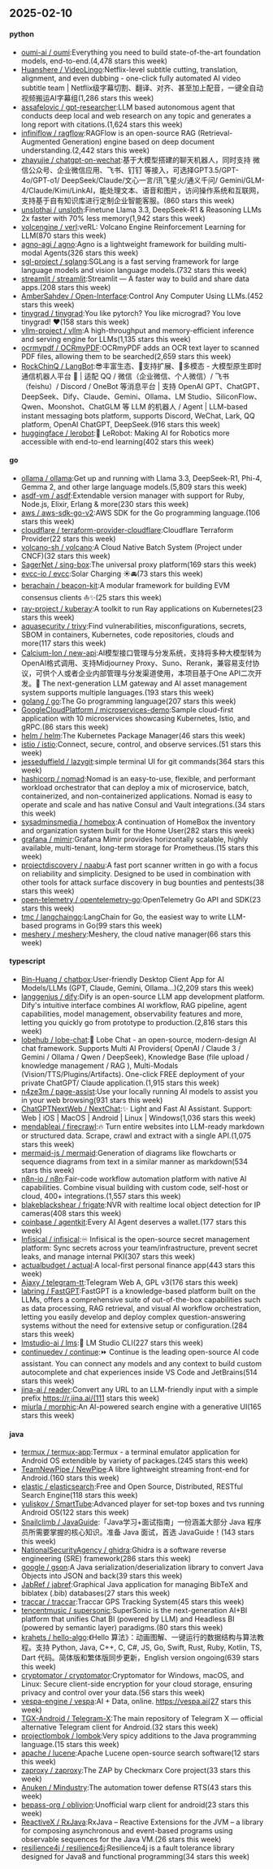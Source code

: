## 2025-02-10

#### python
* [oumi-ai / oumi](https://github.com/oumi-ai/oumi):Everything you need to build state-of-the-art foundation models, end-to-end.(4,478 stars this week)
* [Huanshere / VideoLingo](https://github.com/Huanshere/VideoLingo):Netflix-level subtitle cutting, translation, alignment, and even dubbing - one-click fully automated AI video subtitle team | Netflix级字幕切割、翻译、对齐、甚至加上配音，一键全自动视频搬运AI字幕组(1,286 stars this week)
* [assafelovic / gpt-researcher](https://github.com/assafelovic/gpt-researcher):LLM based autonomous agent that conducts deep local and web research on any topic and generates a long report with citations.(1,624 stars this week)
* [infiniflow / ragflow](https://github.com/infiniflow/ragflow):RAGFlow is an open-source RAG (Retrieval-Augmented Generation) engine based on deep document understanding.(2,442 stars this week)
* [zhayujie / chatgpt-on-wechat](https://github.com/zhayujie/chatgpt-on-wechat):基于大模型搭建的聊天机器人，同时支持 微信公众号、企业微信应用、飞书、钉钉 等接入，可选择GPT3.5/GPT-4o/GPT-o1/ DeepSeek/Claude/文心一言/讯飞星火/通义千问/ Gemini/GLM-4/Claude/Kimi/LinkAI，能处理文本、语音和图片，访问操作系统和互联网，支持基于自有知识库进行定制企业智能客服。(860 stars this week)
* [unslothai / unsloth](https://github.com/unslothai/unsloth):Finetune Llama 3.3, DeepSeek-R1 & Reasoning LLMs 2x faster with 70% less memory(1,942 stars this week)
* [volcengine / verl](https://github.com/volcengine/verl):veRL: Volcano Engine Reinforcement Learning for LLM(870 stars this week)
* [agno-agi / agno](https://github.com/agno-agi/agno):Agno is a lightweight framework for building multi-modal Agents(326 stars this week)
* [sgl-project / sglang](https://github.com/sgl-project/sglang):SGLang is a fast serving framework for large language models and vision language models.(732 stars this week)
* [streamlit / streamlit](https://github.com/streamlit/streamlit):Streamlit — A faster way to build and share data apps.(208 stars this week)
* [AmberSahdev / Open-Interface](https://github.com/AmberSahdev/Open-Interface):Control Any Computer Using LLMs.(452 stars this week)
* [tinygrad / tinygrad](https://github.com/tinygrad/tinygrad):You like pytorch? You like micrograd? You love tinygrad! ❤️(158 stars this week)
* [vllm-project / vllm](https://github.com/vllm-project/vllm):A high-throughput and memory-efficient inference and serving engine for LLMs(1,135 stars this week)
* [ocrmypdf / OCRmyPDF](https://github.com/ocrmypdf/OCRmyPDF):OCRmyPDF adds an OCR text layer to scanned PDF files, allowing them to be searched(2,659 stars this week)
* [RockChinQ / LangBot](https://github.com/RockChinQ/LangBot):😎丰富生态、🧩支持扩展、🦄多模态 - 大模型原生即时通信机器人平台 🤖 | 适配 QQ / 微信（企业微信、个人微信）/ 飞书（feishu）/ Discord / OneBot 等消息平台 | 支持 OpenAI GPT、ChatGPT、DeepSeek、Dify、Claude、Gemini、Ollama、LM Studio、SiliconFlow、Qwen、Moonshot、ChatGLM 等 LLM 的机器人 / Agent | LLM-based instant messaging bots platform, supports Discord, WeChat, Lark, QQ platform, OpenAI ChatGPT, DeepSeek.(916 stars this week)
* [huggingface / lerobot](https://github.com/huggingface/lerobot):🤗 LeRobot: Making AI for Robotics more accessible with end-to-end learning(402 stars this week)

#### go
* [ollama / ollama](https://github.com/ollama/ollama):Get up and running with Llama 3.3, DeepSeek-R1, Phi-4, Gemma 2, and other large language models.(5,809 stars this week)
* [asdf-vm / asdf](https://github.com/asdf-vm/asdf):Extendable version manager with support for Ruby, Node.js, Elixir, Erlang & more(230 stars this week)
* [aws / aws-sdk-go-v2](https://github.com/aws/aws-sdk-go-v2):AWS SDK for the Go programming language.(106 stars this week)
* [cloudflare / terraform-provider-cloudflare](https://github.com/cloudflare/terraform-provider-cloudflare):Cloudflare Terraform Provider(22 stars this week)
* [volcano-sh / volcano](https://github.com/volcano-sh/volcano):A Cloud Native Batch System (Project under CNCF)(32 stars this week)
* [SagerNet / sing-box](https://github.com/SagerNet/sing-box):The universal proxy platform(169 stars this week)
* [evcc-io / evcc](https://github.com/evcc-io/evcc):Solar Charging ☀️🚘(73 stars this week)
* [berachain / beacon-kit](https://github.com/berachain/beacon-kit):A modular framework for building EVM consensus clients ⛵️✨(25 stars this week)
* [ray-project / kuberay](https://github.com/ray-project/kuberay):A toolkit to run Ray applications on Kubernetes(23 stars this week)
* [aquasecurity / trivy](https://github.com/aquasecurity/trivy):Find vulnerabilities, misconfigurations, secrets, SBOM in containers, Kubernetes, code repositories, clouds and more(117 stars this week)
* [Calcium-Ion / new-api](https://github.com/Calcium-Ion/new-api):AI模型接口管理与分发系统，支持将多种大模型转为OpenAI格式调用、支持Midjourney Proxy、Suno、Rerank，兼容易支付协议，可供个人或者企业内部管理与分发渠道使用，本项目基于One API二次开发。🍥 The next-generation LLM gateway and AI asset management system supports multiple languages.(193 stars this week)
* [golang / go](https://github.com/golang/go):The Go programming language(207 stars this week)
* [GoogleCloudPlatform / microservices-demo](https://github.com/GoogleCloudPlatform/microservices-demo):Sample cloud-first application with 10 microservices showcasing Kubernetes, Istio, and gRPC.(86 stars this week)
* [helm / helm](https://github.com/helm/helm):The Kubernetes Package Manager(46 stars this week)
* [istio / istio](https://github.com/istio/istio):Connect, secure, control, and observe services.(51 stars this week)
* [jesseduffield / lazygit](https://github.com/jesseduffield/lazygit):simple terminal UI for git commands(364 stars this week)
* [hashicorp / nomad](https://github.com/hashicorp/nomad):Nomad is an easy-to-use, flexible, and performant workload orchestrator that can deploy a mix of microservice, batch, containerized, and non-containerized applications. Nomad is easy to operate and scale and has native Consul and Vault integrations.(34 stars this week)
* [sysadminsmedia / homebox](https://github.com/sysadminsmedia/homebox):A continuation of HomeBox the inventory and organization system built for the Home User(282 stars this week)
* [grafana / mimir](https://github.com/grafana/mimir):Grafana Mimir provides horizontally scalable, highly available, multi-tenant, long-term storage for Prometheus.(15 stars this week)
* [projectdiscovery / naabu](https://github.com/projectdiscovery/naabu):A fast port scanner written in go with a focus on reliability and simplicity. Designed to be used in combination with other tools for attack surface discovery in bug bounties and pentests(38 stars this week)
* [open-telemetry / opentelemetry-go](https://github.com/open-telemetry/opentelemetry-go):OpenTelemetry Go API and SDK(23 stars this week)
* [tmc / langchaingo](https://github.com/tmc/langchaingo):LangChain for Go, the easiest way to write LLM-based programs in Go(99 stars this week)
* [meshery / meshery](https://github.com/meshery/meshery):Meshery, the cloud native manager(66 stars this week)

#### typescript
* [Bin-Huang / chatbox](https://github.com/Bin-Huang/chatbox):User-friendly Desktop Client App for AI Models/LLMs (GPT, Claude, Gemini, Ollama...)(2,209 stars this week)
* [langgenius / dify](https://github.com/langgenius/dify):Dify is an open-source LLM app development platform. Dify's intuitive interface combines AI workflow, RAG pipeline, agent capabilities, model management, observability features and more, letting you quickly go from prototype to production.(2,816 stars this week)
* [lobehub / lobe-chat](https://github.com/lobehub/lobe-chat):🤯 Lobe Chat - an open-source, modern-design AI chat framework. Supports Multi AI Providers( OpenAI / Claude 3 / Gemini / Ollama / Qwen / DeepSeek), Knowledge Base (file upload / knowledge management / RAG ), Multi-Modals (Vision/TTS/Plugins/Artifacts). One-click FREE deployment of your private ChatGPT/ Claude application.(1,915 stars this week)
* [n4ze3m / page-assist](https://github.com/n4ze3m/page-assist):Use your locally running AI models to assist you in your web browsing(931 stars this week)
* [ChatGPTNextWeb / NextChat](https://github.com/ChatGPTNextWeb/NextChat):✨ Light and Fast AI Assistant. Support: Web | iOS | MacOS | Android | Linux | Windows(1,036 stars this week)
* [mendableai / firecrawl](https://github.com/mendableai/firecrawl):🔥 Turn entire websites into LLM-ready markdown or structured data. Scrape, crawl and extract with a single API.(1,075 stars this week)
* [mermaid-js / mermaid](https://github.com/mermaid-js/mermaid):Generation of diagrams like flowcharts or sequence diagrams from text in a similar manner as markdown(534 stars this week)
* [n8n-io / n8n](https://github.com/n8n-io/n8n):Fair-code workflow automation platform with native AI capabilities. Combine visual building with custom code, self-host or cloud, 400+ integrations.(1,557 stars this week)
* [blakeblackshear / frigate](https://github.com/blakeblackshear/frigate):NVR with realtime local object detection for IP cameras(408 stars this week)
* [coinbase / agentkit](https://github.com/coinbase/agentkit):Every AI Agent deserves a wallet.(177 stars this week)
* [Infisical / infisical](https://github.com/Infisical/infisical):♾ Infisical is the open-source secret management platform: Sync secrets across your team/infrastructure, prevent secret leaks, and manage internal PKI(307 stars this week)
* [actualbudget / actual](https://github.com/actualbudget/actual):A local-first personal finance app(443 stars this week)
* [Ajaxy / telegram-tt](https://github.com/Ajaxy/telegram-tt):Telegram Web A, GPL v3(176 stars this week)
* [labring / FastGPT](https://github.com/labring/FastGPT):FastGPT is a knowledge-based platform built on the LLMs, offers a comprehensive suite of out-of-the-box capabilities such as data processing, RAG retrieval, and visual AI workflow orchestration, letting you easily develop and deploy complex question-answering systems without the need for extensive setup or configuration.(284 stars this week)
* [lmstudio-ai / lms](https://github.com/lmstudio-ai/lms):👾 LM Studio CLI(227 stars this week)
* [continuedev / continue](https://github.com/continuedev/continue):⏩ Continue is the leading open-source AI code assistant. You can connect any models and any context to build custom autocomplete and chat experiences inside VS Code and JetBrains(514 stars this week)
* [jina-ai / reader](https://github.com/jina-ai/reader):Convert any URL to an LLM-friendly input with a simple prefix https://r.jina.ai/(111 stars this week)
* [miurla / morphic](https://github.com/miurla/morphic):An AI-powered search engine with a generative UI(165 stars this week)

#### java
* [termux / termux-app](https://github.com/termux/termux-app):Termux - a terminal emulator application for Android OS extendible by variety of packages.(245 stars this week)
* [TeamNewPipe / NewPipe](https://github.com/TeamNewPipe/NewPipe):A libre lightweight streaming front-end for Android.(160 stars this week)
* [elastic / elasticsearch](https://github.com/elastic/elasticsearch):Free and Open Source, Distributed, RESTful Search Engine(118 stars this week)
* [yuliskov / SmartTube](https://github.com/yuliskov/SmartTube):Advanced player for set-top boxes and tvs running Android OS(122 stars this week)
* [Snailclimb / JavaGuide](https://github.com/Snailclimb/JavaGuide):「Java学习+面试指南」一份涵盖大部分 Java 程序员所需要掌握的核心知识。准备 Java 面试，首选 JavaGuide！(143 stars this week)
* [NationalSecurityAgency / ghidra](https://github.com/NationalSecurityAgency/ghidra):Ghidra is a software reverse engineering (SRE) framework(286 stars this week)
* [google / gson](https://github.com/google/gson):A Java serialization/deserialization library to convert Java Objects into JSON and back(39 stars this week)
* [JabRef / jabref](https://github.com/JabRef/jabref):Graphical Java application for managing BibTeX and biblatex (.bib) databases(27 stars this week)
* [traccar / traccar](https://github.com/traccar/traccar):Traccar GPS Tracking System(45 stars this week)
* [tencentmusic / supersonic](https://github.com/tencentmusic/supersonic):SuperSonic is the next-generation AI+BI platform that unifies Chat BI (powered by LLM) and Headless BI (powered by semantic layer) paradigms.(80 stars this week)
* [krahets / hello-algo](https://github.com/krahets/hello-algo):《Hello 算法》：动画图解、一键运行的数据结构与算法教程。支持 Python, Java, C++, C, C#, JS, Go, Swift, Rust, Ruby, Kotlin, TS, Dart 代码。简体版和繁体版同步更新，English version ongoing(639 stars this week)
* [cryptomator / cryptomator](https://github.com/cryptomator/cryptomator):Cryptomator for Windows, macOS, and Linux: Secure client-side encryption for your cloud storage, ensuring privacy and control over your data.(56 stars this week)
* [vespa-engine / vespa](https://github.com/vespa-engine/vespa):AI + Data, online. https://vespa.ai(27 stars this week)
* [TGX-Android / Telegram-X](https://github.com/TGX-Android/Telegram-X):The main repository of Telegram X — official alternative Telegram client for Android.(32 stars this week)
* [projectlombok / lombok](https://github.com/projectlombok/lombok):Very spicy additions to the Java programming language.(15 stars this week)
* [apache / lucene](https://github.com/apache/lucene):Apache Lucene open-source search software(12 stars this week)
* [zaproxy / zaproxy](https://github.com/zaproxy/zaproxy):The ZAP by Checkmarx Core project(33 stars this week)
* [Anuken / Mindustry](https://github.com/Anuken/Mindustry):The automation tower defense RTS(43 stars this week)
* [bepass-org / oblivion](https://github.com/bepass-org/oblivion):Unofficial warp client for android(23 stars this week)
* [ReactiveX / RxJava](https://github.com/ReactiveX/RxJava):RxJava – Reactive Extensions for the JVM – a library for composing asynchronous and event-based programs using observable sequences for the Java VM.(26 stars this week)
* [resilience4j / resilience4j](https://github.com/resilience4j/resilience4j):Resilience4j is a fault tolerance library designed for Java8 and functional programming(34 stars this week)
